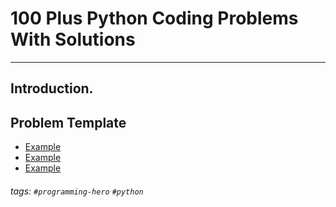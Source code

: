 # 100 Plus Python Coding Problems With Solutions
---
## <i class="fa fa-book fa-fw"></i> Introduction.

Problem Template
---
- [Example](#)
- [Example](#)
- [Example](#)


###### tags: `#programming-hero` `#python`